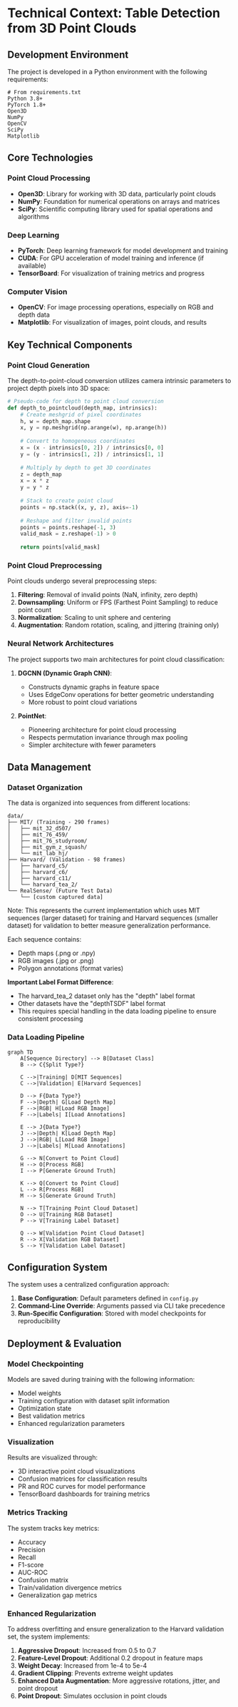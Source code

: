 # Technical Context: Table Detection from 3D Point Clouds

## Development Environment

The project is developed in a Python environment with the following requirements:

```
# From requirements.txt
Python 3.8+
PyTorch 1.8+
Open3D
NumPy
OpenCV
SciPy
Matplotlib
```

## Core Technologies

### Point Cloud Processing

- **Open3D**: Library for working with 3D data, particularly point clouds
- **NumPy**: Foundation for numerical operations on arrays and matrices
- **SciPy**: Scientific computing library used for spatial operations and algorithms

### Deep Learning

- **PyTorch**: Deep learning framework for model development and training
- **CUDA**: For GPU acceleration of model training and inference (if available)
- **TensorBoard**: For visualization of training metrics and progress

### Computer Vision

- **OpenCV**: For image processing operations, especially on RGB and depth data
- **Matplotlib**: For visualization of images, point clouds, and results

## Key Technical Components

### Point Cloud Generation

The depth-to-point-cloud conversion utilizes camera intrinsic parameters to project depth pixels into 3D space:

```python
# Pseudo-code for depth to point cloud conversion
def depth_to_pointcloud(depth_map, intrinsics):
    # Create meshgrid of pixel coordinates
    h, w = depth_map.shape
    x, y = np.meshgrid(np.arange(w), np.arange(h))
    
    # Convert to homogeneous coordinates
    x = (x - intrinsics[0, 2]) / intrinsics[0, 0]
    y = (y - intrinsics[1, 2]) / intrinsics[1, 1]
    
    # Multiply by depth to get 3D coordinates
    z = depth_map
    x = x * z
    y = y * z
    
    # Stack to create point cloud
    points = np.stack((x, y, z), axis=-1)
    
    # Reshape and filter invalid points
    points = points.reshape(-1, 3)
    valid_mask = z.reshape(-1) > 0
    
    return points[valid_mask]
```

### Point Cloud Preprocessing

Point clouds undergo several preprocessing steps:

1. **Filtering**: Removal of invalid points (NaN, infinity, zero depth)
2. **Downsampling**: Uniform or FPS (Farthest Point Sampling) to reduce point count
3. **Normalization**: Scaling to unit sphere and centering
4. **Augmentation**: Random rotation, scaling, and jittering (training only)

### Neural Network Architectures

The project supports two main architectures for point cloud classification:

1. **DGCNN (Dynamic Graph CNN)**:
   - Constructs dynamic graphs in feature space
   - Uses EdgeConv operations for better geometric understanding
   - More robust to point cloud variations

2. **PointNet**:
   - Pioneering architecture for point cloud processing
   - Respects permutation invariance through max pooling
   - Simpler architecture with fewer parameters

## Data Management

### Dataset Organization

The data is organized into sequences from different locations:

```
data/
├── MIT/ (Training - 290 frames)
│   ├── mit_32_d507/
│   ├── mit_76_459/
│   ├── mit_76_studyroom/
│   ├── mit_gym_z_squash/
│   └── mit_lab_hj/
├── Harvard/ (Validation - 98 frames)
│   ├── harvard_c5/
│   ├── harvard_c6/
│   ├── harvard_c11/
│   └── harvard_tea_2/
└── RealSense/ (Future Test Data)
    └── [custom captured data]
```

Note: This represents the current implementation which uses MIT sequences (larger dataset) for training and Harvard sequences (smaller dataset) for validation to better measure generalization performance.

Each sequence contains:
- Depth maps (.png or .npy)
- RGB images (.jpg or .png)
- Polygon annotations (format varies)

**Important Label Format Difference**:
- The harvard_tea_2 dataset only has the "depth" label format
- Other datasets have the "depthTSDF" label format
- This requires special handling in the data loading pipeline to ensure consistent processing

### Data Loading Pipeline

```mermaid
graph TD
    A[Sequence Directory] --> B[Dataset Class]
    B --> C{Split Type?}
    
    C -->|Training| D[MIT Sequences]
    C -->|Validation| E[Harvard Sequences]
    
    D --> F{Data Type?}
    F -->|Depth| G[Load Depth Map]
    F -->|RGB| H[Load RGB Image]
    F -->|Labels| I[Load Annotations]
    
    E --> J{Data Type?}
    J -->|Depth| K[Load Depth Map]
    J -->|RGB| L[Load RGB Image]
    J -->|Labels| M[Load Annotations]
    
    G --> N[Convert to Point Cloud]
    H --> O[Process RGB]
    I --> P[Generate Ground Truth]
    
    K --> Q[Convert to Point Cloud]
    L --> R[Process RGB]
    M --> S[Generate Ground Truth]
    
    N --> T[Training Point Cloud Dataset]
    O --> U[Training RGB Dataset]
    P --> V[Training Label Dataset]
    
    Q --> W[Validation Point Cloud Dataset]
    R --> X[Validation RGB Dataset]
    S --> Y[Validation Label Dataset]
```

## Configuration System

The system uses a centralized configuration approach:

1. **Base Configuration**: Default parameters defined in `config.py`
2. **Command-Line Override**: Arguments passed via CLI take precedence
3. **Run-Specific Configuration**: Stored with model checkpoints for reproducibility

## Deployment & Evaluation

### Model Checkpointing

Models are saved during training with the following information:
- Model weights
- Training configuration with dataset split information
- Optimization state
- Best validation metrics
- Enhanced regularization parameters

### Visualization

Results are visualized through:
- 3D interactive point cloud visualizations
- Confusion matrices for classification results
- PR and ROC curves for model performance
- TensorBoard dashboards for training metrics

### Metrics Tracking

The system tracks key metrics:
- Accuracy
- Precision
- Recall
- F1-score
- AUC-ROC
- Confusion matrix
- Train/validation divergence metrics
- Generalization gap metrics

### Enhanced Regularization

To address overfitting and ensure generalization to the Harvard validation set, the system implements:

1. **Aggressive Dropout**: Increased from 0.5 to 0.7
2. **Feature-Level Dropout**: Additional 0.2 dropout in feature maps
3. **Weight Decay**: Increased from 1e-4 to 5e-4
4. **Gradient Clipping**: Prevents extreme weight updates
5. **Enhanced Data Augmentation**: More aggressive rotations, jitter, and point dropout
6. **Point Dropout**: Simulates occlusion in point clouds

